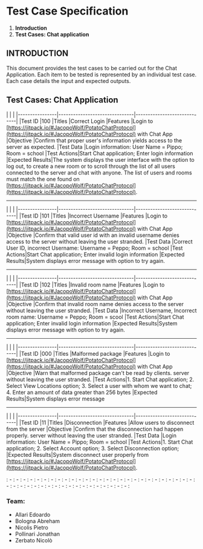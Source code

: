﻿# Test Case Specification
1) **Introduction**
2) **Test Cases: Chat application**


## INTRODUCTION
This document provides the test cases to be carried out for the Chat Application.  Each item to be tested is represented by an individual test case.  Each case details the input and expected outputs.


## Test Cases: Chat Application
|                							 |						   	   |
|----------------|-------------------------------|-----------------------------|
|Test ID	|100
|Titles		|Correct Login
|Features	|Login to [https://jitpack.io/#JacopoWolf/PotatoChatProtocol](https://jitpack.io/#JacopoWolf/PotatoChatProtocol) with Chat App
|Objective	|Confirm that proper user's information yields access to the server as expected.
|Test Data	|Login information: User Name = Pippo; Room = school
|Test Actions|Start Chat application; Enter login information
|Expected Results|The system displays the user interface with the option to log out, to create a new room or to scroll through the list of all users connected to the server and chat with anyone. The list of users and rooms must match the one found on [https://jitpack.io/#JacopoWolf/PotatoChatProtocol](https://jitpack.io/#JacopoWolf/PotatoChatProtocol).
___

|                							 |						   	   |
|----------------|-------------------------------|-----------------------------|
|Test ID	|101
|Titles		|Incorrect Username
|Features	|Login to [https://jitpack.io/#JacopoWolf/PotatoChatProtocol](https://jitpack.io/#JacopoWolf/PotatoChatProtocol) with Chat App
|Objective	|Confirm that valid user id with an invalid username denies access to the server without leaving the user stranded.
|Test Data	|Correct User ID, incorrect Username: Username = Peppo; Room = school
|Test Actions|Start Chat application; Enter invalid login information
|Expected Results|System displays error message with option to try again.
___

|                							 |						   	   |
|----------------|-------------------------------|-----------------------------|
|Test ID	|102
|Titles		|Invalid room name
|Features	|Login to [https://jitpack.io/#JacopoWolf/PotatoChatProtocol](https://jitpack.io/#JacopoWolf/PotatoChatProtocol) with Chat App
|Objective	|Confirm that invalid room name denies access to the server without leaving the user stranded.
|Test Data	|Incorrect Username, Incorrect room name: Username = Peppo; Room = scool
|Test Actions|Start Chat application; Enter invalid login information
|Expected Results|System displays error message with option to try again.
___

|                							 |						   	   |
|----------------|-------------------------------|-----------------------------|
|Test ID	|000
|Titles		|Malformed package
|Features	|Login to [https://jitpack.io/#JacopoWolf/PotatoChatProtocol](https://jitpack.io/#JacopoWolf/PotatoChatProtocol) with Chat App
|Objective	|Warn that malformed package can't be read by clients. server without leaving the user stranded.
|Test Actions|1. Start Chat application; 2. Select View Locations option; 3. Select a user with whom we want to chat; 4. Enter an amount of data greater than 256 bytes
|Expected Results|System displays error message 
___

|                							 |						   	   |
|----------------|-------------------------------|-----------------------------|
|Test ID	|11
|Titles		|Disconnection
|Features	|Allow users to disconnect from the server
|Objective	|Confirm that the disconnection had happen properly. server without leaving the user stranded.
|Test Data	|Login information: User Name = Pippo; Room = school
|Test Actions|1. Start Chat application; 2. Select Account option; 3. Select Disconnection option; 
|Expected Results|System disconnect user properly from [https://jitpack.io/#JacopoWolf/PotatoChatProtocol](https://jitpack.io/#JacopoWolf/PotatoChatProtocol).

: - : - : - : - : - : - : - : - : - : - : - : - : - : - : - : - : - : - : - : - : - : - : - : - : - : - : - : - : - : - : - : - : - : - : - : - : - : - : - : - : - : - : - : - : - :
### Team: 

 - Allari Edoardo
 - Bologna Abreham
 - Nicolis Pietro
 - Pollinari Jonathan
 - Zerbato Nicolò

